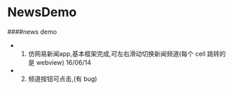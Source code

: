 # NewsDemo

####news demo

* 1. 仿网易新闻app,基本框架完成,可左右滑动切换新闻频道(每个 cell 跳转的是 webview)  16/06/14
* 2. 频道按钮可点击,(有 bug)